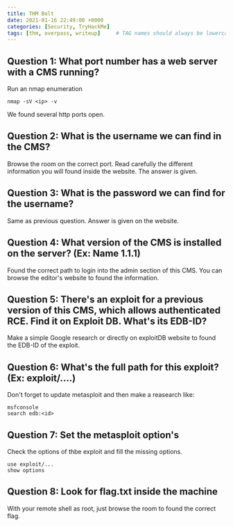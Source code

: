 ```yaml
---
title: THM Bolt
date: 2021-01-16 22:49:00 +0000
categories: [Security, TryHackMe]
tags: [thm, overpass, writeup]     # TAG names should always be lowercase
---
```


## Question 1: What port number has a web server with a CMS running?
Run an nmap enumeration
```console
nmap -sV <ip> -v
```
We found several http ports open.

## Question 2: What is the username we can find in the CMS?
Browse the room on the correct port.
Read carefully the different information you will found inside the website. The answer is given.

## Question 3: What is the password we can find for the username?
Same as previous question. Answer is given on the website.

## Question 4: What version of the CMS is installed on the server? (Ex: Name 1.1.1)
Found the correct path to login into the admin section of this CMS. You can browse the editor's website to found the information.

## Question 5: There's an exploit for a previous version of this CMS, which allows authenticated RCE. Find it on Exploit DB. What's its EDB-ID?
Make a simple Google research or directly on exploitDB website to found the EDB-ID of the exploit.

## Question 6: What's the full path for this exploit? (Ex: exploit/....)
Don't forget to update metasploit and then make a reasearch like:
```console
msfconsole
search edb:<id>
```

## Question 7: Set the metasploit option's
Check the options of thbe exploit and fill the missing options.
```console
use exploit/...
show options
```

## Question 8: Look for flag.txt inside the machine
With your remote shell as root, just browse the room to found the correct flag.